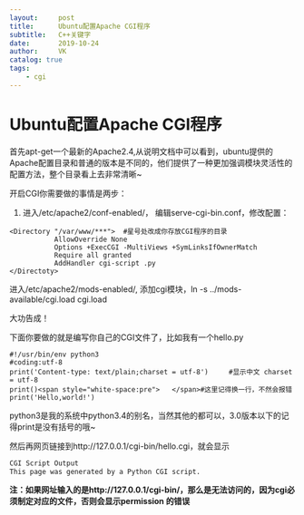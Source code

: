 ```yaml
---
layout:     post
title:      Ubuntu配置Apache CGI程序
subtitle:   C++关键字
date:       2019-10-24
author:     VK
catalog: true
tags:
    - cgi
---
```




# Ubuntu配置Apache CGI程序

首先apt-get一个最新的Apache2.4,从说明文档中可以看到，ubuntu提供的Apache配置目录和普通的版本是不同的，他们提供了一种更加强调模块灵活性的配置方法，整个目录看上去非常清晰~

开启CGI你需要做的事情是两步：

1. 进入/etc/apache2/conf-enabled/， 编辑serve-cgi-bin.conf，修改配置：

```
<Directory "/var/www/***">	#星号处改成你存放CGI程序的目录
           AllowOverride None
           Options +ExecCGI -MultiViews +SymLinksIfOwnerMatch
           Require all granted
           AddHandler cgi-script .py
</Directoty>

```

 

进入/etc/apache2/mods-enabled/, 添加cgi模块，ln -s ../mods-available/cgi.load cgi.load

大功告成！

下面你要做的就是编写你自己的CGI文件了，比如我有一个hello.py

```
#!/usr/bin/env python3
#coding:utf-8
print('Content-type: text/plain;charset = utf-8')     #显示中文 charset = utf-8
print()<span style="white-space:pre">	</span>#这里记得换一行，不然会报错
print('Hello,world!')
```

python3是我的系统中python3.4的别名，当然其他的都可以，3.0版本以下的记得print是没有括号的哦~





然后再网页链接到http://127.0.0.1/cgi-bin/hello.cgi，就会显示

```xml
CGI Script Output
This page was generated by a Python CGI script.
```



**注：如果网址输入的是http://127.0.0.1/cgi-bin/，那么是无法访问的，因为cgi必须制定对应的文件，否则会显示permission 的错误**